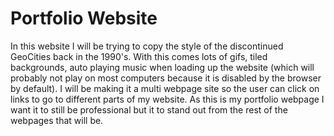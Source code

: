 # Portfolio Website

In this website I will be trying to copy the style of the discontinued GeoCities back in the 1990's. With this comes lots of gifs, tiled backgrounds, 
auto playing music when loading up the website (which will probably not play on most computers because it is disabled by the browser by default). I will be
making it a multi webpage site so the user can click on links to go to different parts of my website. As this is my portfolio webpage I want it to still be
professional but it to stand out from the rest of the webpages that will be.
